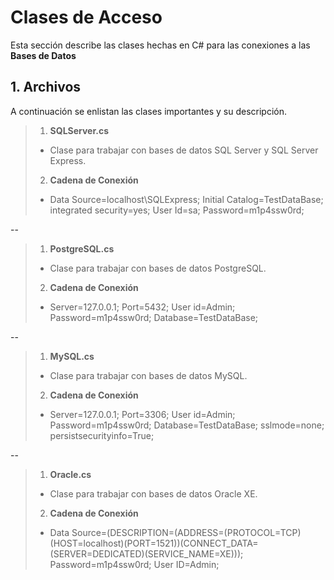 # Clases de Acceso

Esta sección describe las clases hechas en C# para las conexiones a las **Bases de Datos**

## 1. Archivos

A continuación se enlistan las clases importantes y su descripción.

> 1. **SQLServer.cs**
> 	* Clase para trabajar con bases de datos SQL Server y SQL Server Express.
> 2. **Cadena de Conexión**
> 	* Data Source=localhost\\SQLExpress; Initial Catalog=TestDataBase; integrated security=yes; User Id=sa; Password=m1p4ssw0rd;

--
> 1. **PostgreSQL.cs**
> 	* Clase para trabajar con bases de datos PostgreSQL.
> 2. **Cadena de Conexión**
> 	* Server=127.0.0.1; Port=5432; User id=Admin; Password=m1p4ssw0rd; Database=TestDataBase;

--
> 1. **MySQL.cs**
> 	* Clase para trabajar con bases de datos MySQL.
> 2. **Cadena de Conexión**
> 	* Server=127.0.0.1; Port=3306; User id=Admin; Password=m1p4ssw0rd; Database=TestDataBase; sslmode=none; persistsecurityinfo=True;

--
> 1. **Oracle.cs**
> 	* Clase para trabajar con bases de datos Oracle XE.
> 2. **Cadena de Conexión**
> 	* Data Source=(DESCRIPTION=(ADDRESS=(PROTOCOL=TCP)(HOST=localhost)(PORT=1521))(CONNECT_DATA=(SERVER=DEDICATED)(SERVICE_NAME=XE))); Password=m1p4ssw0rd; User ID=Admin;
